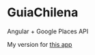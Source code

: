 GuiaChilena
==========

Angular + Google Places API

My version for [this app](https://github.com/shidhincr/LookAround)